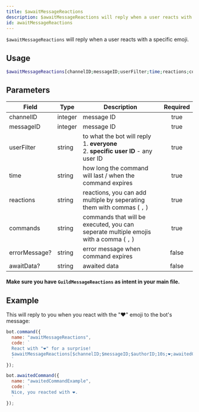 ```yaml
---
title: $awaitMessageReactions 
description: $awaitMessageReactions will reply when a user reacts with a specific emoji.
id: awaitMessageReactions
---
```


`$awaitMessageReactions` will reply when a user reacts with a specific emoji.

## Usage

```php
$awaitMessageReactions[channelID;messageID;userFilter;time;reactions;commands;errorMessage?;awaitData?]
```

## Parameters 


| Field         | Type    | Description                                                                                    | Required |
|---------------|---------|------------------------------------------------------------------------------------------------|:--------:|
| channelID     | integer | message ID                                                                                     |   true    |
| messageID     | integer | message ID                                                                                     |   true    |
| userFilter    | string  | to what the bot will reply <br /> 1. **everyone** <br /> 2. **specific user ID** - any user ID |   true    |
| time          | string  | how long the command will last / when the command expires                                      |   true    |
| reactions     | string  | reactions, you can add multiple by seperating them with commas ( `,` )                         |   true    |
| commands      | string  | commands that will be executed, you can seperate multiple emojis with a comma ( `,` )          |   true    |
| errorMessage? | string  | error message when command expires                                                             |    false    |
| awaitData?    | string  | awaited data                                                                                   |    false    |

#### Make sure you have `GuildMessageReactions` as intent in your main file.

## Example

This will reply to you when you react with the "❤️" emoji to the bot's message:

```js
bot.command({
  name: "awaitMessageReactions",
  code: `
  React with "❤️" for a surprise! 
  $awaitMessageReactions[$channelID;$messageID;$authorID;10s;❤️;awaitedCommandExample;Whoops! You didn't react in time..]
  `
});

bot.awaitedCommand({
  name: "awaitedCommandExample",
  code: `
  Nice, you reacted with ❤️.
  `
});
```
